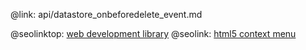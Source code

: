 @link: api/datastore_onbeforedelete_event.md

@seolinktop: [web development library](https://webix.com)
@seolink: [html5 context menu](https://webix.com/widget/contextmenu/)